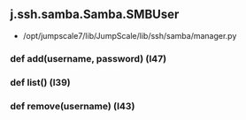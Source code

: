 ## j.ssh.samba.Samba.SMBUser

- /opt/jumpscale7/lib/JumpScale/lib/ssh/samba/manager.py

### def add(username, password) (l47)

### def list() (l39)

### def remove(username) (l43)

